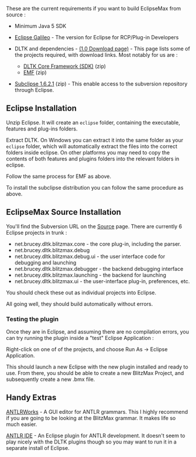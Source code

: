 These are the current requirements if you want to build EclipseMax from source :

  * Minimum Java 5 SDK
  * [Eclipse Galileo](http://www.eclipse.org/downloads/packages/eclipse-rcpplug-developers/galileor) - The version for Eclipse for RCP/Plug-in Developers
  * DLTK and dependencies - [(1.0 Download page)](http://download.eclipse.org/technology/dltk/downloads/drops/R1.0/R-1.0-200906171219/) - This page lists some of the projects required, with download links. Most notably for us are :
    * [DLTK Core Framework (SDK)](http://www.eclipse.org/downloads/download.php?file=/technology/dltk/downloads/drops/R1.0/R-1.0-200906171219/dltk-core-sdk-R-1.0-200906171219.zip) (zip)
    * [EMF](http://www.eclipse.org/downloads/download.php?file=/modeling/emf/emf/downloads/drops/2.5.0/S200906151043/emf-runtime-2.5.0RC5.zip) (zip)

  * [Subclipse 1.6.2.1](http://subclipse.tigris.org/files/documents/906/46155/site-1.6.2.1.zip) (zip) - This enable access to the subversion repository through Eclipse.

## Eclipse Installation ##

Unzip Eclipse. It will create an `eclipse` folder, containing the executable, features and plug-ins folders.

Extract DLTK. On Windows you can extract it into the same folder as your `eclipse` folder, which will automatically extract the files into the correct folders inside eclipse. On other platforms you may need to copy the contents of both features and plugins folders into the relevant folders in eclipse.

Follow the same process for EMF as above.

To install the subclipse distribution you can follow the same procedure as above.

## EclipseMax Source Installation ##

You'll find the Subversion URL on the [Source](http://code.google.com/p/eclipsemax/source/checkout) page.
There are currently 6 Eclipse projects in trunk :
  * net.brucey.dltk.blitzmax.core - the core plug-in, including the parser.
  * net.brucey.dltk.blitzmax.debug
  * net.brucey.dltk.blitzmax.debug.ui - the user interface code for debugging and launching
  * net.brucey.dltk.blitzmax.debugger - the backend debugging interface
  * net.brucey.dltk.blitzmax.launching - the backend for launching
  * net.brucey.dltk.blitzmax.ui - the user-interface plug-in, preferences, etc.

You should check these out as individual projects into Eclipse.

All going well, they should build automatically without errors.

### Testing the plugin ###
Once they are in Eclipse, and assuming there are no compilation errors, you can try running the plugin inside a "test" Eclipse Application :

Right-click on one of of the projects, and choose Run As -> Eclipse Application.

This should launch a new Eclipse with the new plugin installed and ready to use. From there, you should be able to create a new BlitzMax Project, and subsequently create a new .bmx file.

## Handy Extras ##

[ANTLRWorks](http://www.antlr.org/works/index.html) - A GUI editor for ANTLR grammars.
This I highly recommend if you are going to be looking at the BlitzMax grammar. It makes life so much easier.

[ANTLR IDE](http://antlrv3ide.sourceforge.net/) - An Eclipse plugin for ANTLR development.  It doesn't seem to play nicely with the DLTK plugins though so you may want to run it in a separate install of Eclipse.